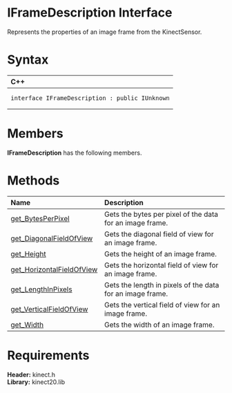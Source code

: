 IFrameDescription Interface  
===========================  

Represents the properties of an image frame from the KinectSensor. <span id="syntaxSection"></span>

Syntax  
======  

<table>
<colgroup>
<col width="100%" />
</colgroup>
<thead>
<tr class="header">
<th align="left">C++</th>
</tr>
</thead>
<tbody>
<tr class="odd">
<td align="left"><pre><code>interface IFrameDescription : public IUnknown</code></pre></td>
</tr>
</tbody>
</table>

<span id="classMembersSection"></span>

Members  
=======  

**IFrameDescription** has the following members.  

<span id="publicmethodsSection"></span>

Methods  
=======  

<table>
<colgroup>
<col width="30%" />
<col width="60%" />
</colgroup>
<thead>
<tr class="header">
<th align="left">Name</th>
<th align="left">Description</th>
</tr>
</thead>
<tbody>
<tr class="odd">
<td align="left"><a href="IFrameDescription/Methods/get_BytesPerPixel_Method.md">get_BytesPerPixel</a></td>
<td align="left">Gets the bytes per pixel of the data for an image frame.</td>
</tr>
<tr class="even">
<td align="left"><a href="IFrameDescription/Methods/get_DiagonalFieldOfView.md">get_DiagonalFieldOfView</a></td>
<td align="left">Gets the diagonal field of view for an image frame.</td>
</tr>
<tr class="odd">
<td align="left"><a href="IFrameDescription/Methods/get_Height_Method.md">get_Height</a></td>
<td align="left">Gets the height of an image frame.</td>
</tr>
<tr class="even">
<td align="left"><a href="IFrameDescription/Methods/get_HorizontalFieldOfView.md">get_HorizontalFieldOfView</a></td>
<td align="left">Gets the horizontal field of view for an image frame.</td>
</tr>
<tr class="odd">
<td align="left"><a href="IFrameDescription/Methods/get_LengthInPixels_Method.md">get_LengthInPixels</a></td>
<td align="left">Gets the length in pixels of the data for an image frame.</td>
</tr>
<tr class="even">
<td align="left"><a href="IFrameDescription/Methods/get_VerticalFieldOfView.md">get_VerticalFieldOfView</a></td>
<td align="left">Gets the vertical field of view for an image frame.</td>
</tr>
<tr class="odd">
<td align="left"><a href="IFrameDescription/Methods/get_Width_Method.md">get_Width</a></td>
<td align="left">Gets the width of an image frame.</td>
</tr>
</tbody>
</table>

<span id="requirements"></span>

Requirements  
============  

**Header:** kinect.h  
**Library:** kinect20.lib  



<!--Please do not edit the data in the comment block below.-->
<!--
TOCTitle : IFrameDescription Interface
RLTitle : IFrameDescription Interface
KeywordK : IFrameDescription interface, about
HelpPriority : 2
TopicType : apiref
KeywordF : IFrameDescription
KeywordF : Microsoft.Kinect.kinect.IFrameDescription
KeywordA : T:Microsoft.Kinect.kinect.IFrameDescription
AssetID : T:Microsoft.Kinect.kinect.IFrameDescription
Locale : en-us
CommunityContent : 1
APIType : Managed
APILocation : 
APIName : Microsoft.Kinect.kinect.IFrameDescription
TargetOS : Windows
TopicType : kbSyntax
DevLang : C++
DocSet : K4Wv2
ProjType : K4Wv2Proj
Technology : Kinect for Windows
Product : Kinect for Windows SDK v2
productversion : 20
-->
